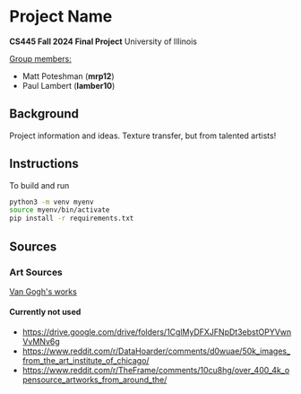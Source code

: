 # Project Name
**CS445 Fall 2024 Final Project** University of Illinois  

<ins>Group members:</ins>  
* Matt Poteshman (**mrp12**)  
* Paul Lambert (**lamber10**)  

## Background
Project information and ideas. Texture transfer, but from talented artists! 

## Instructions
To build and run

```bash
python3 -m venv myenv  
source myenv/bin/activate  
pip install -r requirements.txt
```

## Sources

### Art Sources

[Van Gogh's works](https://www.nga.gov/collection/artist-info.1349.html#works)

#### Currently not used
* https://drive.google.com/drive/folders/1CglMyDFXJFNpDt3ebstOPYVwnVvMNv6g
* https://www.reddit.com/r/DataHoarder/comments/d0wuae/50k_images_from_the_art_institute_of_chicago/
* https://www.reddit.com/r/TheFrame/comments/10cu8hg/over_400_4k_opensource_artworks_from_around_the/
